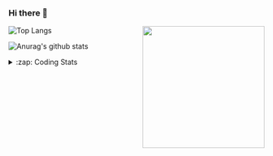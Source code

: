 ### Hi there 👋

<!--
**tao8687/tao8687** is a ✨ _special_ ✨ repository because its `README.md` (this file) appears on your GitHub profile.

Here are some ideas to get you started:

- 🔭 I’m currently working on ...
- 🌱 I’m currently learning ...
- 👯 I’m looking to collaborate on ...
- 🤔 I’m looking for help with ...
- 💬 Ask me about ...
- 📫 How to reach me: ...
- 😄 Pronouns: ...
- ⚡ Fun fact: ...
-->

<img align='right' src="https://media.giphy.com/media/M9gbBd9nbDrOTu1Mqx/giphy.gif" width="240">

  
![Top Langs](https://github-readme-stats.vercel.app/api/top-langs/?username=tao8687&layout=compact&title_color=23238E&text_color=A67D3D)

![Anurag's github stats](https://github-readme-stats.vercel.app/api?username=tao8687&show_icons=true&&text_color=A67D3D&title_color=23238E&show_icons=false&count_private=true&hide=stars)

<details>
  <summary>:zap: Coding Stats</summary>
  <br>
    
<!--START_SECTION:waka-->

```txt
From: 18 November 2024 - To: 25 November 2024

Python       49 mins         █████▒░░░░░░░░░░░░░░░░░░░   21.95 %
Other        47 mins         █████▒░░░░░░░░░░░░░░░░░░░   20.86 %
CMake        42 mins         ████▓░░░░░░░░░░░░░░░░░░░░   18.55 %
C++          39 mins         ████▒░░░░░░░░░░░░░░░░░░░░   17.22 %
Text         32 mins         ███▓░░░░░░░░░░░░░░░░░░░░░   14.27 %
```

<!--END_SECTION:waka-->
</details>
